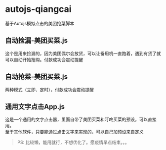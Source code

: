 # autojs-qiangcai  
基于Autojs模拟点击的美团抢菜脚本  

## 自动捡漏-美团买菜.js  
这个是用来捡漏的，因为美团偶尔会放货，可以让备用机一直跑着，遇到有货了就可以自动开始抢购。付款成功会震动提醒  

## 自动抢菜-美团买菜.js  
两种模式（立即、定时），付款成功会震动提醒

## 通用文字点击App.js  
这是一个通用的文字点击器，里面自带了美团买菜和叮咚买菜的预设，可以直接用。  
至于其他软件，只要能通过点击文字来实现的，可以自己加预设来自定义  

> PS: 比较懒，能用就行，不想优化了。愿疫情早点结束。。。
